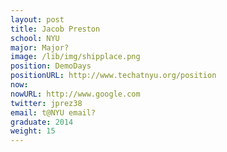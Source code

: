 ```yaml
---
layout: post
title: Jacob Preston
school: NYU
major: Major?
image: /lib/img/shipplace.png
position: DemoDays
positionURL: http://www.techatnyu.org/position
now:
nowURL: http://www.google.com
twitter: jprez38
email: t@NYU email?
graduate: 2014
weight: 15
---
```

